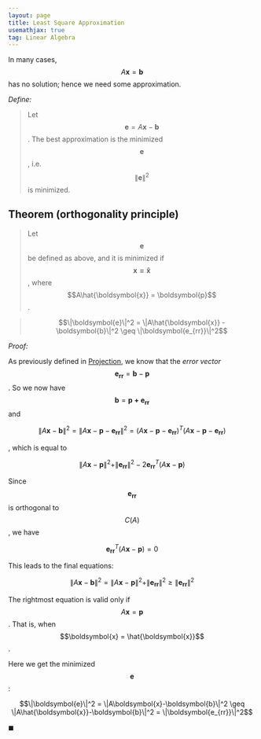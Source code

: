 ```yaml
---
layout: page
title: Least Square Approximation
usemathjax: true
tag: Linear Algebra
---
```

In many cases, $$A\boldsymbol{x}=\boldsymbol{b}$$ has no solution; hence we need some approximation.

*Define:*

> Let $$\boldsymbol{e} = A\boldsymbol{x}-\boldsymbol{b}$$. The best approximation is the minimized $$\boldsymbol{e}$$, i.e. $$\|\boldsymbol{e}\|^2$$ is minimized.

## Theorem (orthogonality principle)

> Let $$\boldsymbol{e}$$ be defined as above, and it is minimized if $$\boldsymbol{x = \hat{x}}$$, where $$A\hat{\boldsymbol{x}} = \boldsymbol{p}$$. 

> $$\|\boldsymbol{e}\|^2 = \|A\hat{\boldsymbol{x}} - \boldsymbol{b}\|^2 \geq \|\boldsymbol{e_{rr}}\|^2$$

*Proof:*

As previously defined in [Projection](../7_Projection/), we know that the *error vector* $$\boldsymbol{e_{rr}} = \boldsymbol{b} - \boldsymbol{p}$$. So we now have $$\boldsymbol{b} = \boldsymbol{p + e_{rr}}$$ and 

$$\|A\boldsymbol{x}-\boldsymbol{b}\|^2 = \|A\boldsymbol{x} - \boldsymbol{p} - \boldsymbol{e_{rr}}\|^2 = (A\boldsymbol{x} - \boldsymbol{p} - \boldsymbol{e_{rr}})^T(A\boldsymbol{x} - \boldsymbol{p} - \boldsymbol{e_{rr}})$$

, which is equal to

$$\|A\boldsymbol{x}-\boldsymbol{p}\|^2 + \|\boldsymbol{e_{rr}}\|^2 - 2\boldsymbol{e_{rr}}^T(A\boldsymbol{x}-\boldsymbol{p})$$

Since $$\boldsymbol{e_{rr}}$$ is orthogonal to $$C(A)$$, we have

$$\boldsymbol{e_{rr}}^T(A\boldsymbol{x}-\boldsymbol{p}) = 0$$

This leads to the final equations:

$$\|A\boldsymbol{x}-\boldsymbol{b}\|^2 = \|A\boldsymbol{x}-\boldsymbol{p}\|^2 + \|\boldsymbol{e_{rr}}\|^2 \geq \|\boldsymbol{e_{rr}}\|^2$$

The rightmost equation is valid only if $$A\boldsymbol{x} = \boldsymbol{p}$$. That is, when $$\boldsymbol{x} = \hat{\boldsymbol{x}}$$.

Here we get the minimized $$\boldsymbol{e}$$:

$$\|\boldsymbol{e}\|^2 = \|A\boldsymbol{x}-\boldsymbol{b}\|^2 \geq \|A\hat{\boldsymbol{x}}-\boldsymbol{b}\|^2 = \|\boldsymbol{e_{rr}}\|^2$$ 

◼